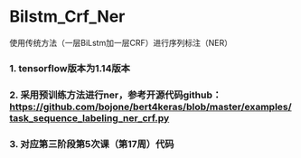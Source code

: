 # Bilstm_Crf_Ner
使用传统方法（一层BiLstm加一层CRF）进行序列标注（NER）
### 1. tensorflow版本为1.14版本 
### 2. 采用预训练方法进行ner，参考开源代码github：https://github.com/bojone/bert4keras/blob/master/examples/task_sequence_labeling_ner_crf.py 
### 3. 对应第三阶段第5次课（第17周）代码
